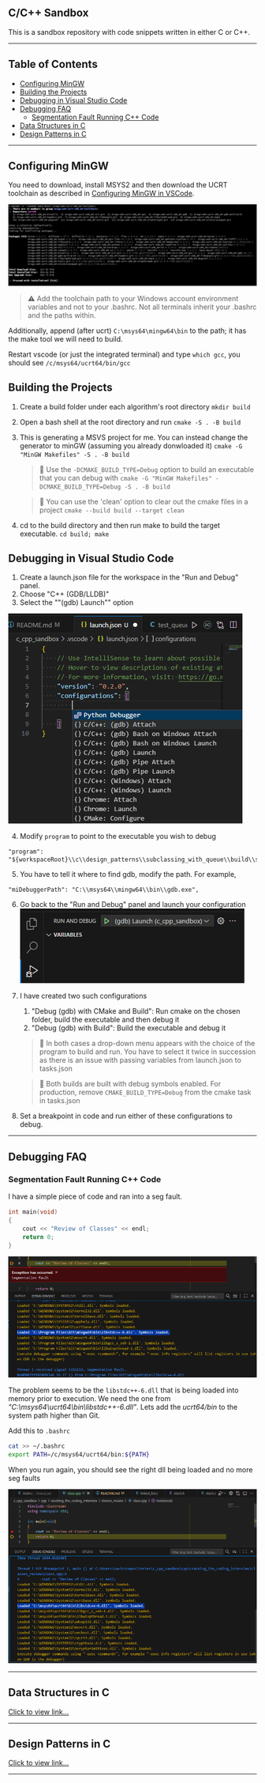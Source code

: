 C/C++ Sandbox <!-- omit in toc -->
-------------

This is a sandbox repository with code snippets written in either C or C++.

---

Table of Contents<!-- omit in toc -->
-----------------
- [Configuring MinGW](#configuring-mingw)
- [Building the Projects](#building-the-projects)
- [Debugging in Visual Studio Code](#debugging-in-visual-studio-code)
- [Debugging FAQ](#debugging-faq)
  - [Segmentation Fault Running C++ Code](#segmentation-fault-running-c-code)
- [Data Structures in C](#data-structures-in-c)
- [Design Patterns in C](#design-patterns-in-c)

---

## Configuring MinGW

You need to download, install  MSYS2 and then download the UCRT toolchain as described in [Configuring MinGW in VSCode](https://code.visualstudio.com/docs/cpp/config-mingw).

![alt](doc/assets/mingw-w64-ucrt-x86_64-toolchain.png)

> :warning: Add the toolchain path to your Windows account environment variables and not to your .bashrc. Not all terminals inherit your .bashrc and the paths within.

Additionally, append (after ucrt) `C:\msys64\mingw64\bin` to the path; it has the make tool we will need to build.

Restart vscode (or just the integrated terminal) and type `which gcc`, you should see `/c/msys64/ucrt64/bin/gcc`

## Building the Projects
1. Create a build folder under each algorithm's root directory
   `mkdir build`
2. Open a bash shell at the root directory and run
    `cmake -S . -B build`
3. This is generating a MSVS project for me. You can instead change the generator to minGW (assuming you already donwloaded it)
   `cmake -G "MinGW Makefiles" -S . -B build`


   > :memo: Use the `-DCMAKE_BUILD_TYPE=Debug` option to build an executable that you can debug with
   > `cmake -G "MinGW Makefiles" -DCMAKE_BUILD_TYPE=Debug -S . -B build`

   > :memo: You can use the 'clean' option to clear out the cmake files in a project
   > `cmake --build build --target clean`

4. cd to the build directory and then run make to build the target executable.
   `cd build; make`

## Debugging in Visual Studio Code
1. Create a launch.json file for the workspace in the "Run and Debug" panel.
2. Choose "C++ (GDB/LLDB)"
3. Select the ""(gdb) Launch"" option

![alt](/doc/assets/c_cpp_gdb_attach.png)

4. Modify `program` to point to the executable you wish to debug
```
"program": "${workspaceRoot}\\c\\design_patterns\\subclassing_with_queue\\build\\subclassing_with_queue.exe",
```

5. You have to tell it where to find gdb, modify the path. For example,


```
"miDebuggerPath": "C:\\msys64\\mingw64\\bin\\gdb.exe",
```

6. Go back to the "Run and Debug" panel and launch your configuration
![alt](/doc/assets/launch_c_cpp_gdb_attach.png)

7. I have created two such configurations
   1. "Debug (gdb) with CMake and Build": Run cmake on the chosen folder, build the executable and then debug it
   2. "Debug (gdb) with Build": Build the executable and debug it

    > :memo: In both cases a drop-down menu appears with the choice of the program to build and run. You have to select it twice in succession as there is an issue with passing variables from launch.json to tasks.json

    > :memo: Both builds are built with debug symbols enabled. For production, remove `CMAKE_BUILD_TYPE=Debug` from the cmake task in tasks.json

8. Set a breakpoint in code and run either of these configurations to debug.

---
## Debugging FAQ

### Segmentation Fault Running C++ Code

I have a simple piece of code and ran into a seg fault.

```C
int main(void)
{
    cout << "Review of Classes" << endl;
    return 0;
}
```

![Seg Fault](/doc/assets/seg_fault_cpp.png)

The problem seems to be the `libstdc++-6.dll` that is being loaded into memory prior to execution. We need the one from *"C:\msys64\ucrt64\bin\libstdc++-6.dll"*. Lets add the *ucrt64/bin* to the system path higher than Git.

Add this to `.bashrc`

```bash
cat >> ~/.bashrc
export PATH=/c/msys64/ucrt64/bin:${PATH}
```
When you run again, you should see the right dll being loaded and no more seg faults

![Seg Fault Fixed](/doc/assets/seg_fault_cpp_fixed.png)

---

## Data Structures in C

[Click to view link...](c/data_structures/README.md)

---

## Design Patterns in C

[Click to view link...](c/design_patterns/README.md)

---
